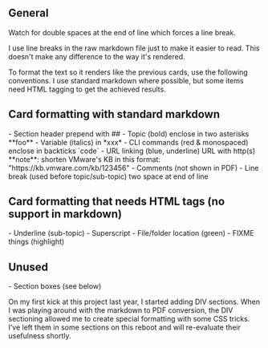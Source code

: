 ## General
Watch for double spaces at the end of line which forces a line break.

I use line breaks in the raw markdown file just to make it easier to read. This doesn't make any difference to the way it's rendered. 

To format the text so it renders like the previous cards, use the following conventions.  I use standard markdown where possible, but some items need HTML tagging to get the achieved results.

## Card formatting with standard markdown
<div>
- Section header         					prepend with ## 
- Topic (bold)           					enclose in two asterisks **foo**
- Variable (italics)               			in *xxx*
- CLI commands (red & monospaced)  			enclose in backticks `code`
- URL linking (blue, underline)    			URL with http(s) 
**note**: shorten VMware's KB in this format: 	"https://kb.vmware.com/kb/123456"
- Comments (not shown in PDF)				<!-- comment here -->
- Line break (used before topic/sub-topic)	two space at end of line
</div>

## Card formatting that needs HTML tags (no support in markdown)
<div>
- Underline (sub-topic)            			<u>  </u>
- Superscript                      			<super>  </super>
- File/folder location (green)     			<file>  </file>
- FIXME things (highlight)					<mark>  </mark>
</div>

## Unused
<div>
- Section boxes (see below) 				<div class="section">  </div>
</div>

On my first kick at this project last year, I started adding DIV sections. When I was playing around with the markdown to PDF conversion, the DIV sectioning allowed me to create special formatting with some CSS tricks. I’ve left them in some sections on this reboot and will re-evaluate their usefulness shortly.